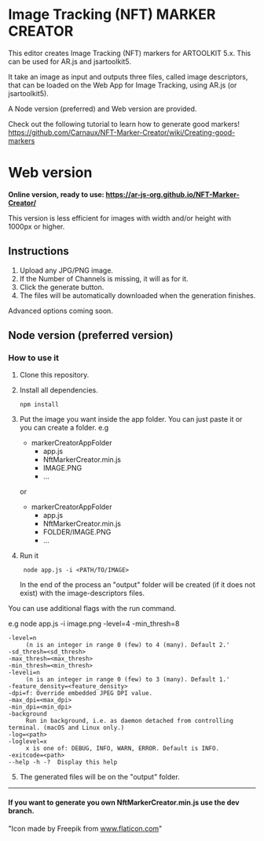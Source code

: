 # Image Tracking (NFT) MARKER CREATOR

This editor creates Image Tracking (NFT) markers for ARTOOLKIT 5.x.
This can be used for AR.js and jsartoolkit5.

It take an image as input and outputs three files, called image descriptors, that can be loaded on the Web App for Image Tracking, using AR.js (or jsartoolkit5).

A Node version (preferred) and Web version are provided.

Check out the following tutorial to learn how to generate good markers!
https://github.com/Carnaux/NFT-Marker-Creator/wiki/Creating-good-markers

# Web version

**Online version, ready to use: https://ar-js-org.github.io/NFT-Marker-Creator/**

This version is less efficient for images with width and/or height with 1000px or higher.


## Instructions

1. Upload any JPG/PNG image.
2. If the Number of Channels is missing, it will as for it.
3. Click the generate button.
4. The files will be automatically downloaded when the generation finishes.

Advanced options coming soon.

## Node version (preferred version)

### How to use it

1. Clone this repository.

2. Install all dependencies.

    ` npm install `


3. Put the image you want inside the app folder. You can just paste it or you can create a folder. e.g

     - markerCreatorAppFolder
         - app.js
         - NftMarkerCreator.min.js
         - IMAGE.PNG
         - ...

     or

     - markerCreatorAppFolder
          - app.js
          - NftMarkerCreator.min.js
          - FOLDER/IMAGE.PNG
          - ...

4. Run it

    ` node app.js -i <PATH/TO/IMAGE>`

     In the end of the process an "output" folder will be created (if it does not exist) with the image-descriptors files.

You can use additional flags with the run command.

e.g node app.js -i image.png -level=4 -min_thresh=8

    -level=n
         (n is an integer in range 0 (few) to 4 (many). Default 2.'
    -sd_thresh=<sd_thresh>
    -max_thresh=<max_thresh>
    -min_thresh=<min_thresh>
    -leveli=n
         (n is an integer in range 0 (few) to 3 (many). Default 1.'
    -feature_density=<feature_density>
    -dpi=f: Override embedded JPEG DPI value.
    -max_dpi=<max_dpi>
    -min_dpi=<min_dpi>
    -background
         Run in background, i.e. as daemon detached from controlling terminal. (macOS and Linux only.)
    -log=<path>
    -loglevel=x
         x is one of: DEBUG, INFO, WARN, ERROR. Default is INFO.
    -exitcode=<path>
    --help -h -?  Display this help


5. The generated files will be on the "output" folder.

------
#### If you want to generate you own NftMarkerCreator.min.js use the dev branch.


"Icon made by Freepik from www.flaticon.com"
